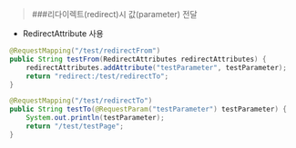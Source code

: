 >###리다이렉트(redirect)시 값(parameter) 전달

- RedirectAttribute 사용

```java
@RequestMapping("/test/redirectFrom") 
public String testFrom(RedirectAttributes redirectAttributes) {
    redirectAttributes.addAttribute("testParameter", testParameter);
    return "redirect:/test/redirectTo";
}
```

```java
@RequestMapping("/test/redirectTo")
public String testTo(@RequestParam("testParameter") testParameter) {
    System.out.println(testParameter);
    return "/test/testPage";
}
```
